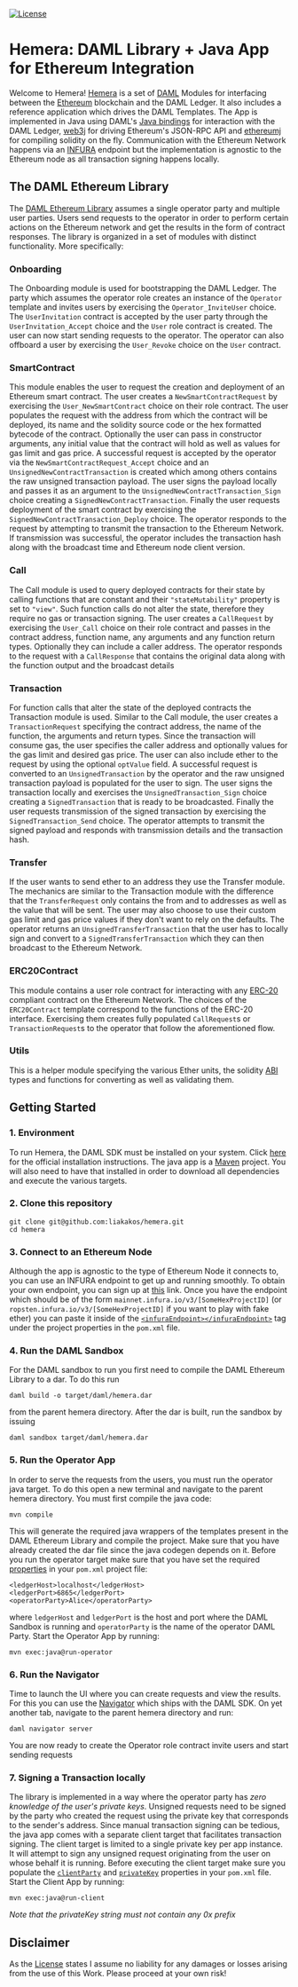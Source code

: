 [![License](https://img.shields.io/badge/License-Apache%202.0-blue.svg)](https://github.com/liakakos/hemera/blob/master/LICENSE)

# Hemera: DAML Library + Java App for Ethereum Integration

Welcome to Hemera! [Hemera](https://en.wikipedia.org/wiki/Hemera) is a set of [DAML](https://daml.com/) Modules for interfacing between the [Ethereum](https://www.ethereum.org/) blockchain and the DAML Ledger. It also includes a reference application which drives the DAML Templates. The App is implemented in Java using DAML's [Java bindings](https://docs.daml.com/app-dev/bindings-java/index.html) for interaction with the DAML Ledger, [web3j](https://web3j.io/) for driving Ethereum's JSON-RPC API and [ethereumj](https://github.com/ethereum/ethereumj) for compiling solidity on the fly. Communication with the Ethereum Network happens via an [INFURA](https://infura.io/) endpoint but the implementation is agnostic to the Ethereum node as all transaction signing happens locally.

## The DAML Ethereum Library

The [DAML Ethereum Library](https://github.com/liakakos/hemera/tree/master/src/daml/Ethereum) assumes a single operator party and multiple user parties. Users send requests to the operator in order to perform certain actions on the Ethereum network and get the results in the form of contract responses. The library is organized in a set of modules with distinct functionality. More specifically:

### Onboarding

The Onboarding module is used for bootstrapping the DAML Ledger. The party which assumes the operator role creates an instance of the `Operator` template and invites users by exercising the `Operator_InviteUser` choice. The `UserInvitation` contract is accepted by the user party through the `UserInvitation_Accept` choice and the `User` role contract is created. The user can now start sending requests to the operator. The operator can also offboard a user by exercising the `User_Revoke` choice on the `User` contract.

### SmartContract

This module enables the user to request the creation and deployment of an Ethereum smart contract. The user creates a `NewSmartContractRequest` by exercising the `User_NewSmartContract` choice on their role contract. The user populates the request with the address from which the contract will be deployed, its name and the solidity source code or the hex formatted bytecode of the contract. Optionally the user can pass in constructor arguments, any initial value that the contract will hold as well as values for gas limit and gas price.
A successful request is accepted by the operator via the `NewSmartContractRequest_Accept` choice and an `UnsignedNewContractTransaction` is created which among others contains the raw unsigned transaction payload.
The user signs the payload locally and passes it as an argument to the `UnsignedNewContractTransaction_Sign` choice creating a `SignedNewContractTransaction`.
Finally the user requests deployment of the smart contract by exercising the `SignedNewContractTransaction_Deploy` choice. The operator responds to the request by attempting to transmit the transaction to the Ethereum Network. If transmission was successful, the operator includes the transaction hash along with the broadcast time and Ethereum node client version.

### Call

The Call module is used to query deployed contracts for their state by calling functions that are constant and their `"stateMutability"` property is set to `"view"`. Such function calls do not alter the state, therefore they require no gas or transaction signing. The user creates a `CallRequest` by exercising the `User_Call` choice on their role contract and passes in the contract address, function name, any arguments and any function return types. Optionally they can include a caller address.
The operator responds to the request with a `CallResponse` that contains the original data along with the function output and the broadcast details

### Transaction

For function calls that alter the state of the deployed contracts the Transaction module is used. Similar to the Call module, the user creates a `TransactionRequest` specifying the contract address, the name of the function, the arguments and return types. Since the transaction will consume gas, the user specifies the caller address and optionally values for the gas limit and desired gas price. The user can also include ether to the request by using the optional `optValue` field.
A successful request is converted to an `UnsignedTransaction` by the operator and the raw unsigned transaction payload is populated for the user to sign. The user signs the transaction locally and exercises the `UnsignedTransaction_Sign` choice creating a `SignedTransaction` that is ready to be broadcasted. Finally the user requests transmission of the signed transaction by exercising the `SignedTransaction_Send` choice. The operator attempts to transmit the signed payload and responds with transmission details and the transaction hash.

### Transfer

If the user wants to send ether to an address they use the Transfer module. The mechanics are similar to the Transaction module with the difference that the `TransferRequest` only contains the from and to addresses as well as the value that will be sent. The user may also choose to use their custom gas limit and gas price values if they don't want to rely on the defaults.
The operator returns an `UnsignedTransferTransaction` that the user has to locally sign and convert to a `SignedTransferTransaction` which they can then broadcast to the Ethereum Network.

### ERC20Contract

This module contains a user role contract for interacting with any [ERC-20](https://theethereum.wiki/w/index.php/ERC20_Token_Standard) compliant contract on the Ethereum Network. The choices of the `ERC20Contract` template correspond to the functions of the ERC-20 interface. Exercising them creates fully populated `CallRequest`s or `TransactionRequest`s to the operator that follow the aforementioned flow.

### Utils

This is a helper module specifying the various Ether units, the solidity [ABI](https://solidity.readthedocs.io/en/v0.5.9/abi-spec.html) types and functions for converting as well as validating them.

## Getting Started

### 1. Environment

To run Hemera, the DAML SDK must be installed on your system. Click [here](https://docs.daml.com/getting-started/installation.html) for the official installation instructions.
The java app is a [Maven](https://maven.apache.org/) project. You will also need to have that installed in order to download all dependencies and execute the various targets.

### 2. Clone this repository

```
git clone git@github.com:liakakos/hemera.git
cd hemera
```

### 3. Connect to an Ethereum Node

Although the app is agnostic to the type of Ethereum Node it connects to, you can use an INFURA endpoint to get up and running smoothly. To obtain your own endpoint, you can sign up at [this](https://infura.io/register) link. Once you have the endpoint which should be of the form `mainnet.infura.io/v3/[SomeHexProjectID]` (or `ropsten.infura.io/v3/[SomeHexProjectID]` if you want to play with fake ether) you can paste it inside of the [`<infuraEndpoint></infuraEndpoint>`](https://github.com/liakakos/hemera/blob/master/pom.xml#L19) tag under the project properties in the `pom.xml` file.

### 4. Run the DAML Sandbox

For the DAML sandbox to run you first need to compile the DAML Ethereum Library to a dar. To do this run
```
daml build -o target/daml/hemera.dar
```
from the parent hemera directory. After the dar is built, run the sandbox by issuing
```
daml sandbox target/daml/hemera.dar
```

### 5. Run the Operator App

In order to serve the requests from the users, you must run the operator java target.
To do this open a new terminal and navigate to the parent hemera directory. You must first compile the java code:
```
mvn compile
```
This will generate the required java wrappers of the templates present in the DAML Ethereum Library and compile the project. Make sure that you have already created the dar file since the java codegen depends on it.
Before you run the operator target make sure that you have set the required [properties](https://github.com/liakakos/hemera/blob/master/pom.xml#L15-L17) in your `pom.xml` project file:
```
<ledgerHost>localhost</ledgerHost>
<ledgerPort>6865</ledgerPort>
<operatorParty>Alice</operatorParty>
```
where `ledgerHost` and `ledgerPort` is the host and port where the DAML Sandbox is running and `operatorParty` is the name of the operator DAML Party.
Start the Operator App by running:
```
mvn exec:java@run-operator
```

### 6. Run the Navigator

Time to launch the UI where you can create requests and view the results. For this you can use the [Navigator](https://docs.daml.com/tools/navigator/index.html) which ships with the DAML SDK. On yet another tab, navigate to the parent hemera directory and run:
```
daml navigator server
```
You are now ready to create the Operator role contract invite users and start sending requests

### 7. Signing a Transaction locally

The library is implemented in a way where the operator party has *zero knowledge of the user's private keys*. Unsigned requests need to be signed by the party who created the request using the private key that corresponds to the sender's address. Since manual transaction signing can be tedious, the java app comes with a separate client target that facilitates transaction signing. The client target is limited to a single private key per app instance. It will attempt to sign any unsigned request originating from the user on whose behalf it is running. Before executing the client target make sure you populate the [`clientParty`](https://github.com/liakakos/hemera/blob/master/pom.xml#L18) and [`privateKey`](https://github.com/liakakos/hemera/blob/master/pom.xml#L20) properties in your `pom.xml` file. Start the Client App by running:
```
mvn exec:java@run-client
```
_Note that the privateKey string must not contain any 0x prefix_

## Disclaimer

As the [License](https://github.com/liakakos/hemera/blob/master/LICENSE#L153) states I assume no liability for any damages or losses arising from the use of this Work. Please proceed at your own risk!
